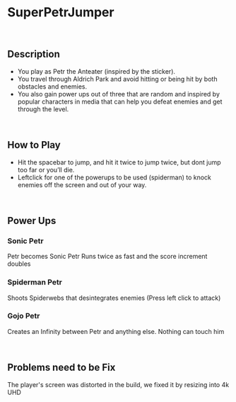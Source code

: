 # SuperPetrJumper
<br>

## Description
- You play as Petr the Anteater (inspired by the sticker). 
- You travel through Aldrich Park and avoid hitting or being hit by both obstacles and enemies. 
- You also gain power ups out of three that are random and inspired by popular characters in media that can help you defeat enemies and get through the level.

<br>

## How to Play
- Hit the spacebar to jump, and hit it twice to jump twice, but dont jump too far or you’ll die.
- Leftclick for one of the powerups to be used (spiderman) to knock enemies off the screen and out of your way.

<br>

## Power Ups
### Sonic Petr
Petr becomes Sonic Petr
Runs twice as fast and the score increment doubles
### Spiderman Petr
Shoots Spiderwebs that desintegrates enemies (Press left click to attack)
### Gojo Petr
Creates an Infinity between Petr and anything else. Nothing can touch him

<br>

## Problems need to be Fix
The player's screen was distorted in the build, we fixed it by resizing into 4k UHD 


